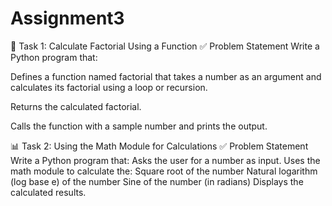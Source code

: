 # Assignment3
🧮 Task 1: Calculate Factorial Using a Function
✅ Problem Statement
Write a Python program that:

Defines a function named factorial that takes a number as an argument and calculates its factorial using a loop or recursion.

Returns the calculated factorial.

Calls the function with a sample number and prints the output.

📊 Task 2: Using the Math Module for Calculations
✅ Problem Statement
Write a Python program that:
Asks the user for a number as input.
Uses the math module to calculate the:
Square root of the number
Natural logarithm (log base e) of the number
Sine of the number (in radians)
Displays the calculated results.
